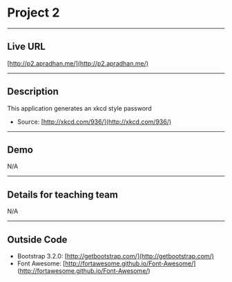 # Project 2

----
## Live URL
[http://p2.apradhan.me/](http://p2.apradhan.me/)

----
## Description
This application generates an xkcd style password
* Source: [http://xkcd.com/936/](http://xkcd.com/936/)

----
## Demo
N/A

----
## Details for teaching team
N/A

----
## Outside Code
* Bootstrap 3.2.0: [http://getbootstrap.com/](http://getbootstrap.com/)
* Font Awesome: [http://fortawesome.github.io/Font-Awesome/] (http://fortawesome.github.io/Font-Awesome/)